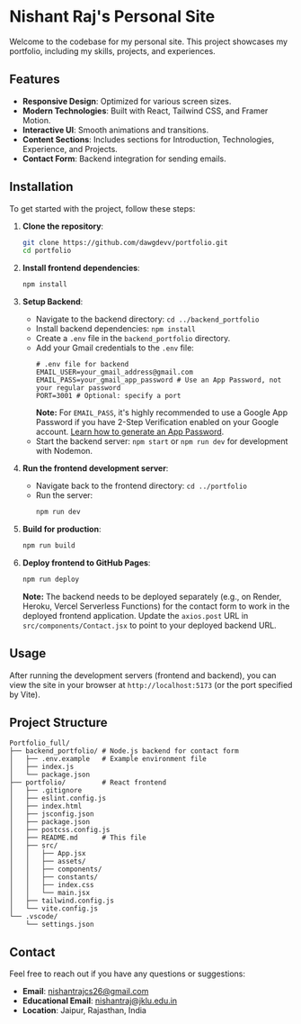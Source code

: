 # Nishant Raj's Personal Site

Welcome to the codebase for my personal site. This project showcases my portfolio, including my skills, projects, and experiences.

## Features

- **Responsive Design**: Optimized for various screen sizes.
- **Modern Technologies**: Built with React, Tailwind CSS, and Framer Motion.
- **Interactive UI**: Smooth animations and transitions.
- **Content Sections**: Includes sections for Introduction, Technologies, Experience, and Projects.
- **Contact Form**: Backend integration for sending emails.

## Installation

To get started with the project, follow these steps:

1.  **Clone the repository**:

    ```sh
    git clone https://github.com/dawgdevv/portfolio.git
    cd portfolio
    ```

2.  **Install frontend dependencies**:

    ```sh
    npm install
    ```

3.  **Setup Backend**:

    - Navigate to the backend directory: `cd ../backend_portfolio`
    - Install backend dependencies: `npm install`
    - Create a `.env` file in the `backend_portfolio` directory.
    - Add your Gmail credentials to the `.env` file:
      ```dotenv
      # .env file for backend
      EMAIL_USER=your_gmail_address@gmail.com
      EMAIL_PASS=your_gmail_app_password # Use an App Password, not your regular password
      PORT=3001 # Optional: specify a port
      ```
      **Note:** For `EMAIL_PASS`, it's highly recommended to use a Google App Password if you have 2-Step Verification enabled on your Google account. [Learn how to generate an App Password](https://support.google.com/accounts/answer/185833).
    - Start the backend server: `npm start` or `npm run dev` for development with Nodemon.

4.  **Run the frontend development server**:

    - Navigate back to the frontend directory: `cd ../portfolio`
    - Run the server:
      ```sh
      npm run dev
      ```

5.  **Build for production**:

    ```sh
    npm run build
    ```

6.  **Deploy frontend to GitHub Pages**:

    ```sh
    npm run deploy
    ```

    **Note:** The backend needs to be deployed separately (e.g., on Render, Heroku, Vercel Serverless Functions) for the contact form to work in the deployed frontend application. Update the `axios.post` URL in `src/components/Contact.jsx` to point to your deployed backend URL.

## Usage

After running the development servers (frontend and backend), you can view the site in your browser at `http://localhost:5173` (or the port specified by Vite).

## Project Structure

```
Portfolio_full/
├── backend_portfolio/ # Node.js backend for contact form
│   ├── .env.example   # Example environment file
│   ├── index.js
│   └── package.json
├── portfolio/         # React frontend
│   ├── .gitignore
│   ├── eslint.config.js
│   ├── index.html
│   ├── jsconfig.json
│   ├── package.json
│   ├── postcss.config.js
│   ├── README.md      # This file
│   ├── src/
│   │   ├── App.jsx
│   │   ├── assets/
│   │   ├── components/
│   │   ├── constants/
│   │   ├── index.css
│   │   └── main.jsx
│   ├── tailwind.config.js
│   └── vite.config.js
└── .vscode/
    └── settings.json
```

## Contact

Feel free to reach out if you have any questions or suggestions:

- **Email**: [nishantrajcs26@gmail.com](mailto:nishantrajcs26@gmail.com)
- **Educational Email**: [nishantraj@jklu.edu.in](mailto:nishantraj@jklu.edu.in)
- **Location**: Jaipur, Rajasthan, India
